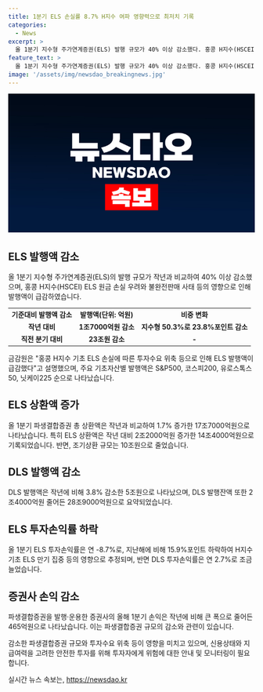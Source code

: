 ```yaml
---
title: 1분기 ELS 손실률 8.7% H지수 여파 영향력으로 최저치 기록
categories:
  - News
excerpt: >
  올 1분기 지수형 주가연계증권(ELS) 발행 규모가 40% 이상 감소했다. 홍콩 H지수(HSCEI) ELS 원금 손실과 불완전판매 사태 등의 영향으로 투자수요가 위축되었다. 파생결합증권(ELS·DLS) 발행액은 13조원으로 12.8% 감소, ELS 발행액은 특히 큰 폭으로 줄었다. 주요 기초자산별 발행액은 S&P500(3조2000억원), 코스피200(3조1000억원), 유로스톡스50(3조1000억원), 닛케이225(1조원) 순으로 기록되었다. 올 1분기 ELS 투자손익률은 연 -8.7%로, 홍콩 H지수 기초 ELS 만기로 인해 영향을 받았다.파생결합증권 규모가 줄어든 점이 증권사의 올해 1분기 손익에 영향을 미쳤다.
feature_text: >
  올 1분기 지수형 주가연계증권(ELS) 발행 규모가 40% 이상 감소했다. 홍콩 H지수(HSCEI) ELS 원금 손실과 불완전판매 사태 등의 영향으로 투자수요가 위축되었다. 파생결합증권(ELS·DLS) 발행액은 13조원으로 12.8% 감소, ELS 발행액은 특히 큰 폭으로 줄었다. 주요 기초자산별 발행액은 S&P500(3조2000억원), 코스피200(3조1000억원), 유로스톡스50(3조1000억원), 닛케이225(1조원) 순으로 기록되었다. 올 1분기 ELS 투자손익률은 연 -8.7%로, 홍콩 H지수 기초 ELS 만기로 인해 영향을 받았다.파생결합증권 규모가 줄어든 점이 증권사의 올해 1분기 손익에 영향을 미쳤다.
image: '/assets/img/newsdao_breakingnews.jpg'
---
```


<p><img src="/assets/img/newsdao_breakingnews.jpg" alt="cryptoinkorea 속보" /></p>

<h2 data-ke-size="size26">ELS 발행액 감소</h2>

<p data-ke-size="size16">올 1분기 지수형 주가연계증권(ELS)의 발행 규모가 작년과 비교하여 40% 이상 감소했으며, 홍콩 H지수(HSCEI) ELS 원금 손실 우려와 불완전판매 사태 등의 영향으로 인해 발행액이 급감하였습니다.</p>

<table>
  <tr>
    <td style="text-align: center; height: 17px;"><b>기준대비 발행액 감소</b></td>
    <td style="text-align: center; height: 17px;"><b>발행액(단위: 억원)</b></td>
    <td style="text-align: center; height: 17px;"><b>비중 변화</b></td>
  </tr>
  <tr>
    <td style="text-align: center; height: 17px;"><b>작년 대비</b></td>
    <td style="text-align: center; height: 17px;"><b>1조7000억원 감소</b></td>
    <td style="text-align: center; height: 17px;"><b>지수형 50.3%로 23.8%포인트 감소</b></td>
  </tr>
  <tr>
    <td style="text-align: center; height: 17px;"><b>직전 분기 대비</b></td>
    <td style="text-align: center; height: 17px;"><b>23조원 감소</b></td>
    <td style="text-align: center; height: 17px;"><b>-</b></td>
  </tr>
</table>

<p data-ke-size="size16">금감원은 "홍콩 H지수 기초 ELS 손실에 따른 투자수요 위축 등으로 인해 ELS 발행액이 급감했다"고 설명했으며, 주요 기초자산별 발행액은 S&P500, 코스피200, 유로스톡스50, 닛케이225 순으로 나타났습니다.</p>

<h2 data-ke-size="size26">ELS 상환액 증가</h2>

<p data-ke-size="size16">올 1분기 파생결합증권 총 상환액은 작년과 비교하여 1.7% 증가한 17조7000억원으로 나타났습니다. 특히 ELS 상환액은 작년 대비 2조2000억원 증가한 14조4000억원으로 기록되었습니다. 반면, 조기상환 규모는 10조원으로 줄었습니다.</p>

<h2 data-ke-size="size26">DLS 발행액 감소</h2>

<p data-ke-size="size16">DLS 발행액은 작년에 비해 3.8% 감소한 5조원으로 나타났으며, DLS 발행잔액 또한 2조4000억원 줄어든 28조9000억원으로 요약되었습니다.</p>

<h2 data-ke-size="size26">ELS 투자손익률 하락</h2>

<p data-ke-size="size16">올 1분기 ELS 투자손익률은 연 -8.7%로, 지난해에 비해 15.9%포인트 하락하여 H지수 기초 ELS 만기 집중 등의 영향으로 추정되며, 반면 DLS 투자손익률은 연 2.7%로 조금 늘었습니다.</p>

<h2 data-ke-size="size26">증권사 손익 감소</h2>

<p data-ke-size="size16">파생결합증권을 발행·운용한 증권사의 올해 1분기 손익은 작년에 비해 큰 폭으로  줄어든 465억원으로 나타났습니다. 이는 파생결합증권 규모의 감소와 관련이 있습니다.</p>

<p>감소한 파생결합증권 규모와 투자수요 위축 등이 영향을 미치고 있으며, 신용상태와 지급여력을 고려한 안전한 투자를 위해 투자자에게 위험에 대한 안내 및 모니터링이 필요합니다.</p>
실시간 뉴스 속보는, <a href="https://newsdao.kr" rel="dofollow">https://newsdao.kr</a>


